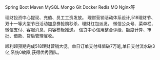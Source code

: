 






Spring Boot Maven MySQL Mongo Git Docker Redis MQ Nginx等

理财投资中心提现、充值、员工工资发放。
理财营销活动体系设计,518理财节、双十一等大型节日活动加息券抢购秒杀、理财红包派发。
微信公众号、菜单栏、微信支付、客服消息、内容模板推送。
信贷中心信用整合评级、额度计算、审批、借款、贷后管理催收。

顺利超预期完成518理财营销大促。单日订单支付峰值破7万笔,单日支付流水破3亿,系统0故障,获得优秀团队。



